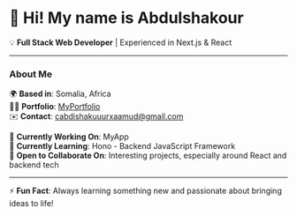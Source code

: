 # 👋 **Hi! My name is Abdulshakour**  
💡 **Full Stack Web Developer** | Experienced in Next.js & React  

---

### About Me

🌍 **Based in**: Somalia, Africa  
🧑‍💻 **Portfolio**: [MyPortfolio](http://myapp.com) <!-- Update URL -->  
✉️ **Contact**: [cabdishakuuurxaamud@gmail.com](mailto:cabdishakuuurxaamud@gmail.com)  

🚀 **Currently Working On**: MyApp <!-- Update with live link, if any -->  
🧠 **Currently Learning**: Hono - Backend JavaScript Framework  
🤝 **Open to Collaborate On**: Interesting projects, especially around React and backend tech  

---

⚡ **Fun Fact**: Always learning something new and passionate about bringing ideas to life!
